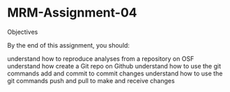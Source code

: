# MRM-Assignment-04

Objectives

By the end of this assignment, you should:

understand how to reproduce analyses from a repository on OSF
understand how create a Git repo on Github
understand how to use the git commands add and commit to commit changes
understand how to use the git commands push and pull to make and receive changes